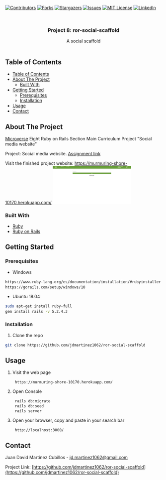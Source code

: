 <!-- PROJECT SHIELDS -->
<!--
*** I'm using markdown "reference style" links for readability.
*** Reference links are enclosed in brackets [ ] instead of parentheses ( ).
*** See the bottom of this document for the declaration of the reference variables
*** for contributors-url, forks-url, etc. This is an optional, concise syntax you may use.
*** https://www.markdownguide.org/basic-syntax/#reference-style-links
-->

[![Contributors][contributors-shield]][contributors-url]
[![Forks][forks-shield]][forks-url]
[![Stargazers][stars-shield]][stars-url]
[![Issues][issues-shield]][issues-url]
[![MIT License][license-shield]][license-url]
[![LinkedIn][linkedin-shield]][linkedin-url]

<!-- PROJECT LOGO -->
<br />
<p align="center">
  

  <h3 class ="norse" align="center" style="@font-face {font-family: 'Norse'; src: url('/fonts/Norse.otf'); font-family:'Norse'}">Project 8: ror-social-scaffold</h3>

  <p align="center">
    A social scaffold
    <br />
    <br />
  </p>
</p>

<!-- TABLE OF CONTENTS -->

## Table of Contents

- [Table of Contents](#table-of-contents)
- [About The Project](#about-the-project)
  - [Built With](#built-with)
- [Getting Started](#getting-started)
  - [Prerequisites](#prerequisites)
  - [Installation](#installation)
- [Usage](#usage)
- [Contact](#contact)

<!-- ABOUT THE PROJECT -->

## About The Project



[Microverse](https://www.microverse.org/) Eight Ruby on Rails Section Main Curriculum Project "Social media website"

Project: Social media website. [Assignment link](https://microverse.pathwright.com/library/fast-track-curriculum/69047/path/step/49736080/)

Visit the finished project website: https://murmuring-shore-10170.herokuapp.com/
<a href="https://murmuring-shore-10170.herokuapp.com/">
    <img src="app/assets/images/ror-social-app.jpg" width="50%">
</a>
### Built With

- [Ruby](https://www.ruby-lang.org)
- [Ruby on Rails](https://rubyonrails.org/)

## Getting Started

### Prerequisites


* Windows
```sh
https://www.ruby-lang.org/es/documentation/installation/#rubyinstaller
https://gorails.com/setup/windows/10
```
* Ubuntu 18.04
```sh
sudo apt-get install ruby-full
gem install rails -v 5.2.4.3
```
### Installation

1. Clone the repo

```sh
git clone https://github.com/jdmartinez1062/ror-social-scaffold
```
<!-- USAGE EXAMPLES -->
## Usage

1. Visit the web page
   
        https://murmuring-shore-10170.herokuapp.com/


2. Open Console

    
        rails db:migrate
        rails db:seed
        rails server         
    

3. Open your browser, copy and paste in your search bar
   
        http://localhost:3000/

        
<!-- CONTACT -->

## Contact

Juan David Martínez Cubillos - jd.martinez1062@gmail.com

Project Link: [https://github.com/jdmartinez1062/ror-social-scaffold](https://github.com/jdmartinez1062/ror-social-scaffold)

<!-- ACKNOWLEDGEMENTS -->


<!-- MARKDOWN LINKS & IMAGES -->
<!-- https://www.markdownguide.org/basic-syntax/#reference-style-links -->

[contributors-shield]: https://img.shields.io/github/contributors/jdmartinez1062/ror-social-scaffold.svg?style=flat-square
[contributors-url]: https://github.com/jdmartinez1062/ror-social-scaffold/graphs/contributors
[forks-shield]: https://img.shields.io/github/forks/jdmartinez1062/ror-social-scaffold.svg?style=flat-square
[forks-url]: https://github.com/jdmartinez1062/ror-social-scaffold/network/members
[stars-shield]: https://img.shields.io/github/stars/jdmartinez1062/ror-social-scaffold.svg?style=flat-square
[stars-url]: https://github.com/jdmartinez1062/ror-social-scaffold/stargazers
[issues-shield]: https://img.shields.io/github/issues/jdmartinez1062/ror-social-scaffold.svg?style=flat-square
[issues-url]: https://github.com/jdmartinez1062/ror-social-scaffold/issues
[license-shield]: https://img.shields.io/github/license/jdmartinez1062/ror-social-scaffold.svg?style=flat-square
[license-url]: https://github.com/jdmartinez1062/ror-social-scaffold/blob/master/LICENSE.txt
[linkedin-shield]: https://img.shields.io/badge/-LinkedIn-black.svg?style=flat-square&logo=linkedin&colorB=555
[linkedin-url]: https://linkedin.com/in/othneildrew
[product-screenshot]: imgs/screenshot.jpg

